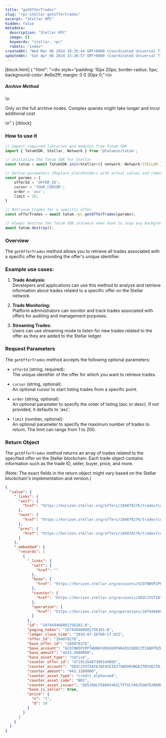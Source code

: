 ```yaml
---
title: "getOfferTrades"
slug: "rpc-stellar-getoffertrades"
excerpt: "Stellar RPC"
hidden: false
metadata: 
  description: "Stellar RPC"
  image: []
  keywords: "stellar, rpc"
  robots: "index"
createdAt: "Wed Mar 06 2024 10:35:44 GMT+0000 (Coordinated Universal Time)"
updatedAt: "Sat Apr 06 2024 15:30:57 GMT+0000 (Coordinated Universal Time)"
---
```

[block:html]
{
  "html": "<div style=\"padding: 10px 20px; border-radius: 5px; background-color: #e6e2ff; margin: 0 0 30px 0;\">\n  <h5>Archive Method</h5>\n  <p>Only on the full archive nodes. Complex queries might take longer and incur additional cost</p>\n</div>"
}
[/block]


### How to use it

```typescript
// Import required libraries and modules from Tatum SDK
import { TatumSDK, Stellar, Network } from '@tatumio/tatum';

// Initialize the Tatum SDK for Stellar
const tatum = await TatumSDK.init<Stellar>({ network: Network.STELLAR });

// Define parameters (Replace placeholders with actual values and remove redundant)
const params = {
    offerId = 'OFFER_ID';
    cursor = 'YOUR_CURSOR';
    order = 'asc';
    limit = 10;
}

// Retrieve trades for a specific offer
const offerTrades = await tatum.rpc.getOfferTrades(params);

// Always destroy the Tatum SDK instance when done to stop any background processes
await tatum.destroy();
```

### Overview

The `getOfferTrades` method allows you to retrieve all trades associated with a specific offer by providing the offer's unique identifier.

### Example use cases:

1. **Trade Analysis:**  
   Developers and applications can use this method to analyze and retrieve information about trades related to a specific offer on the Stellar network.

2. **Trade Monitoring:**  
   Platform administrators can monitor and track trades associated with offers for auditing and management purposes.

3. **Streaming Trades:**  
   Users can use streaming mode to listen for new trades related to the offer as they are added to the Stellar ledger.

### Request Parameters

The `getOfferTrades` method accepts the following optional parameters:

- `offerId` (string, required):  
  The unique identifier of the offer for which you want to retrieve trades.

- `cursor` (string, optional):  
  An optional cursor to start listing trades from a specific point.

- `order` (string, optional):  
  An optional parameter to specify the order of listing (asc or desc). If not provided, it defaults to 'asc'.

- `limit` (number, optional):  
  An optional parameter to specify the maximum number of trades to return. The limit can range from 1 to 200.

### Return Object

The `getOfferTrades` method returns an array of trades related to the specified offer on the Stellar blockchain. Each trade object contains information such as the trade ID, seller, buyer, price, and more.

(Note: The exact fields in the return object might vary based on the Stellar blockchain's implementation and version.)

```json
{
  "value": {
    "_links": {
      "self": {
        "href": "https://horizon.stellar.org/offers/104078276/trades?cursor=&limit=3&order=asc"
      },
      "next": {
        "href": "https://horizon.stellar.org/offers/104078276/trades?cursor=107449584845914113-0&limit=3&order=asc"
      },
      "prev": {
        "href": "https://horizon.stellar.org/offers/104078276/trades?cursor=107449468881756161-0&limit=3&order=desc"
      }
    },
    "_embedded": {
      "records": [
        {
          "_links": {
            "self": {
              "href": ""
            },
            "base": {
              "href": "https://horizon.stellar.org/accounts/GCO7OW5P2PP7WDN6YUDXUUOPAR4ZHJSDDCZTIAQRTRZHKQWV45WUPBWX"
            },
            "counter": {
              "href": "https://horizon.stellar.org/accounts/GD3CJYUTZAY6JQF4CEI6Z7VW5O6VNGKZTBYUECTOJPEDTB7I2HZSPI2K"
            },
            "operation": {
              "href": "https://horizon.stellar.org/operations/107449468881756161"
            }
          },
          "id": "107449468881756161-0",
          "paging_token": "107449468881756161-0",
          "ledger_close_time": "2019-07-26T09:17:02Z",
          "offer_id": "104078276",
          "base_offer_id": "104078276",
          "base_account": "GCO7OW5P2PP7WDN6YUDXUUOPAR4ZHJSDDCZTIAQRTRZHKQWV45WUPBWX",
          "base_amount": "4433.2000000",
          "base_asset_type": "native",
          "counter_offer_id": "4719135487309144065",
          "counter_account": "GD3CJYUTZAY6JQF4CEI6Z7VW5O6VNGKZTBYUECTOJPEDTB7I2HZSPI2K",
          "counter_amount": "443.3200000",
          "counter_asset_type": "credit_alphanum4",
          "counter_asset_code": "BB1",
          "counter_asset_issuer": "GD5J6HLF5666X4AZLTFTXLY46J5SW7EXRKBLEYPJP33S33MXZGV6CWFN",
          "base_is_seller": true,
          "price": {
            "n": "1",
            "d": 10
          }
        }
      ]
    }
  }
}
```
